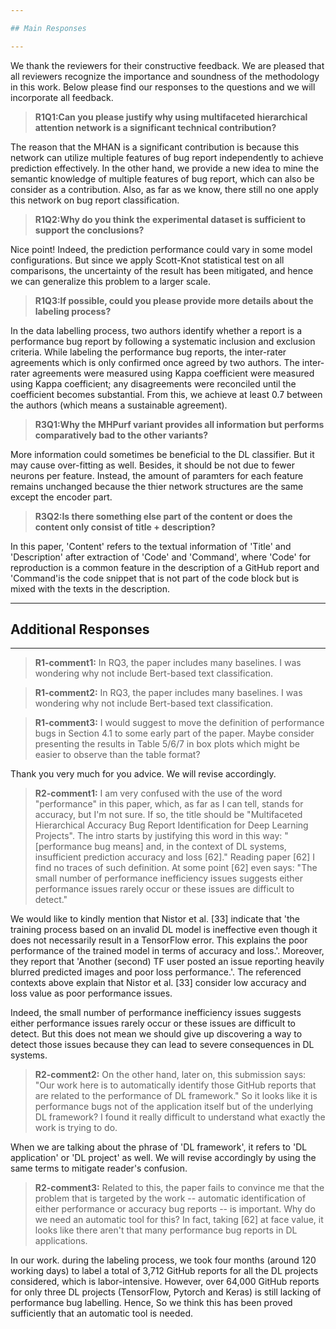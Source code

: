 ```yaml
---

## Main Responses

---
```


We thank the reviewers for their constructive feedback. We are pleased that all reviewers recognize the importance and soundness of the methodology in this work. Below please find our responses to the questions and we will incorporate all feedback. 

> **R1Q1:Can you please justify why using multifaceted hierarchical attention network is a significant technical contribution?**

The reason that the MHAN is a significant contribution is because this network can utilize multiple features of bug report independently to achieve prediction effectively. In the other hand, we provide a new idea to mine the semantic knowledge of multiple features of bug report, which can also be consider as a contribution. Also, as far as we know, there still no one apply this network on bug report classification. 

> **R1Q2:Why do you think the experimental dataset is sufficient to support the conclusions?**

Nice point! Indeed, the prediction performance could vary in some model configurations. But since we apply Scott-Knot statistical test on all comparisons, the uncertainty of the result has been mitigated, and hence we can generalize this problem to a larger scale. 

> **R1Q3:If possible, could you please provide more details about the labeling process?**

In the data labelling process, two authors identify whether a report is a performance bug report by following a systematic inclusion and exclusion criteria. While labeling the performance bug reports, the inter-rater agreements which is only confirmed once agreed by two authors. The inter-rater agreements were measured using Kappa coefficient were measured using Kappa coefficient; any disagreements were reconciled until the coefficient becomes substantial. From this, we achieve at least 0.7 between the authors (which means a sustainable agreement).  


> **R3Q1:Why the MHPurf variant provides all information but performs comparatively bad to the other variants?**

More information could sometimes be beneficial to the DL classifier. But it may cause over-fitting as well. Besides, it should be not due to fewer neurons per feature. Instead, the amount of paramters for each feature remains unchanged because the thier network structures are the same except the encoder part. 

> **R3Q2:Is there something else part of the content or does the content only consist of title + description?**

In this paper, 'Content' refers to the textual information of 'Title' and 'Description' after extraction of 'Code' and 'Command', where 'Code' for reproduction is a common feature in the description of a GitHub report and 'Command'is the code snippet that is not part of the code block but is mixed with the texts in the description.

---

## Additional Responses

---
> **R1-comment1:** In RQ3, the paper includes many baselines. I was wondering why not include Bert-based text classification.

> **R1-comment2:** In RQ3, the paper includes many baselines. I was wondering why not include Bert-based text classification.

> **R1-comment3:** I would suggest to move the definition of performance bugs in Section 4.1 to some early part of the paper. Maybe consider presenting the results in Table 5/6/7 in box plots which might be easier to observe than the table format?

Thank you very much for you advice. We will revise accordingly.

> **R2-comment1:** I am very confused with the use of the word "performance" in this paper, which, as far as I can tell, stands for accuracy, but I'm not sure. If so, the title should be "Multifaceted Hierarchical Accuracy Bug Report Identification for Deep Learning Projects". The intro starts by justifying this word in this way: "[performance bug means] and, in the context of DL systems, insufficient prediction accuracy and loss [62]." Reading paper [62] I find no traces of such definition. At some point [62] even says: "The small number of performance inefficiency issues suggests either performance issues rarely occur or these issues are difficult to detect." 

We would like to kindly mention that Nistor et al. [33] indicate that 'the training process based on an invalid DL model is ineffective even though it does not necessarily result in a TensorFlow error. This explains the poor performance of the trained model in terms of accuracy and loss.'. Moreover, they report that 'Another (second) TF user posted an issue reporting heavily blurred predicted images and poor loss performance.'. The referenced contexts above explain that Nistor et al. [33] consider low accuracy and loss value as poor performance issues.

Indeed, the small number of performance inefficiency issues suggests either performance issues rarely occur or these issues are difficult to detect. But this does not mean we should give up discovering a way to detect those issues because they can lead to severe consequences in DL systems.  

> **R2-comment2:** On the other hand, later on, this submission says: "Our work here is to automatically identify those GitHub reports that are related to the performance of DL framework." So it looks like it is performance bugs not of the application itself but of the underlying DL framework? I found it really difficult to understand what exactly the work is trying to do.

When we are talking about the phrase of 'DL framework', it refers to 'DL application' or 'DL project' as well. We will revise accordingly by using the same terms to mitigate reader's confusion.

> **R2-comment3:** Related to this, the paper fails to convince me that the problem that is targeted by the work -- automatic identification of either performance or accuracy bug reports -- is important. Why do we need an automatic tool for this? In fact, taking [62] at face value, it looks like there aren't that many performance bug reports in DL applications.

In our work. during the labeling process, we took four months (around 120 working days) to label a total of 3,712 GitHub reports for all the DL projects considered, which is labor-intensive. However, over 64,000 GitHub reports for only three DL projects (TensorFlow, Pytorch and Keras) is still lacking of performance bug labelling. Hence, So we think this has been proved sufficiently that an automatic tool is needed. 







  
